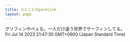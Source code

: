 ```yaml
---
title: ひとことのpermlink
layout: page
---
```

<div class="box" dt="1689338850465">
  グリフィンやべぇな。一人だけ違う世界でサーフィンしてる。
  <div class="content is-small">Fri Jul 14 2023 21:47:30 GMT+0900 (Japan Standard Time)</div>
</div>